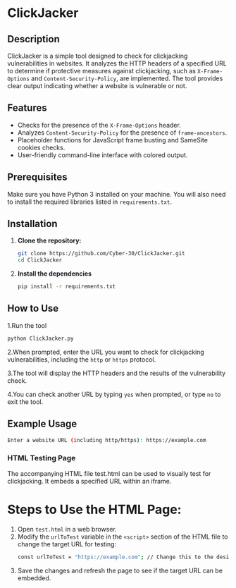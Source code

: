# ClickJacker

## Description
ClickJacker is a simple tool designed to check for clickjacking vulnerabilities in websites. It analyzes the HTTP headers of a specified URL to determine if protective measures against clickjacking, such as `X-Frame-Options` and `Content-Security-Policy`, are implemented. The tool provides clear output indicating whether a website is vulnerable or not.

## Features
- Checks for the presence of the `X-Frame-Options` header.
- Analyzes `Content-Security-Policy` for the presence of `frame-ancestors`.
- Placeholder functions for JavaScript frame busting and SameSite cookies checks.
- User-friendly command-line interface with colored output.

## Prerequisites
Make sure you have Python 3 installed on your machine. You will also need to install the required libraries listed in `requirements.txt`.

## Installation

1. **Clone the repository:**
   ```bash
   git clone https://github.com/Cyber-30/ClickJacker.git
   cd ClickJacker
2. **Install the dependencies**
   ```bash
   pip install -r requirements.txt
   ```
## How to Use

1.Run the tool
```bash
python ClickJacker.py
```
2.When prompted, enter the URL you want to check for clickjacking vulnerabilities, including the ```http``` or ```https``` protocol.

3.The tool will display the HTTP headers and the results of the vulnerability check.

4.You can check another URL by typing ```yes``` when prompted, or type ```no``` to exit the tool.

## Example Usage
```bash
Enter a website URL (including http/https): https://example.com
```

### HTML Testing Page

The accompanying HTML file test.html can be used to visually test for clickjacking. It embeds a specified URL within an iframe.

# Steps to Use the HTML Page:

   1. Open ```test.html``` in a web browser.
   2. Modify the ```urlToTest``` variable in the ```<script>``` section of the HTML file to change the target URL for testing:
      ```bash
      const urlToTest = "https://example.com"; // Change this to the desired URL
      ```
3. Save the changes and refresh the page to see if the target URL can be embedded.
